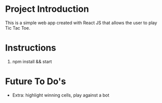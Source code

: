 # Project Introduction 

This is a simple web app created with React JS that allows the user to play Tic Tac Toe. 

# Instructions

1. npm install && start


# Future To Do's 
- Extra: highlight winning cells, play against a bot 